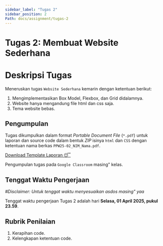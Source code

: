 ```yaml
---
sidebar_label: "Tugas 2"
sidebar_position: 2
Path: docs/assignment/tugas-2
---
```


# Tugas 2: Membuat Website Sederhana

# Deskripsi Tugas

Meneruskan tugas `Website Sederhana` kemarin dengan ketentuan berikut:

1. Mengimplementasikan Box Model, Flexbox, dan Grid didalamnya.
2. Website hanya mengandung file html dan css saja.
3. Tema website bebas.

## Pengumpulan

Tugas dikumpulkan dalam format *Portable Document File* (`*.pdf`) untuk laporan dan source code dalam bentuk *ZIP* isinya `html` dan `CSS` dengan ketentuan nama berkas `PPW25-02_NIM_Nama.pdf`.

[Download Template Laporan 😴](https://github.com/PEMWEB-2025/PEMWEB-2025/raw/021ac9dd5da252489ded588f940d6067e7c963c9/static/berkas/Template%20Laporan.docx)

Pengumpulan tugas pada `Google Classroom` masing" kelas.

## Tenggat Waktu Pengerjaan
*#Disclaimer: Untuk tenggat waktu menyesuaikan asdos masing" yaa*

Tenggat waktu pengerjaan Tugas 2 adalah hari **Selasa, 01 April 2025, pukul 23.59**.

## Rubrik Penilaian

1. Kerapihan code.
2. Kelengkapan ketentuan code.